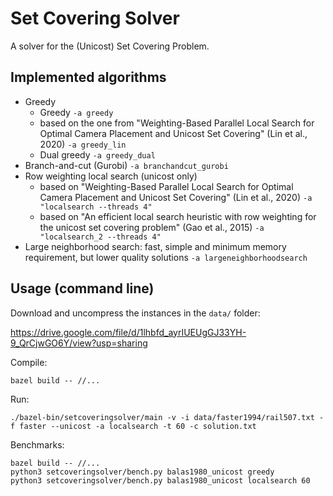 # Set Covering Solver

A solver for the (Unicost) Set Covering Problem.

## Implemented algorithms

* Greedy
  * Greedy `-a greedy`
  * based on the one from "Weighting-Based Parallel Local Search for Optimal Camera Placement and Unicost Set Covering" (Lin et al., 2020) `-a greedy_lin`
  * Dual greedy `-a greedy_dual`
* Branch-and-cut (Gurobi) `-a branchandcut_gurobi`
* Row weighting local search (unicost only)
  * based on "Weighting-Based Parallel Local Search for Optimal Camera Placement and Unicost Set Covering" (Lin et al., 2020) `-a "localsearch --threads 4"`
  * based on "An efficient local search heuristic with row weighting for the unicost set covering problem" (Gao et al., 2015) `-a "localsearch_2 --threads 4"`
* Large neighborhood search: fast, simple and minimum memory requirement, but lower quality solutions `-a largeneighborhoodsearch`

## Usage (command line)

Download and uncompress the instances in the `data/` folder:

https://drive.google.com/file/d/1lhbfd_ayrIUEUgGJ33YH-9_QrCjwGO6Y/view?usp=sharing

Compile:
```shell
bazel build -- //...
```

Run:
```shell
./bazel-bin/setcoveringsolver/main -v -i data/faster1994/rail507.txt -f faster --unicost -a localsearch -t 60 -c solution.txt
```

Benchmarks:
```shell
bazel build -- //...
python3 setcoveringsolver/bench.py balas1980_unicost greedy
python3 setcoveringsolver/bench.py balas1980_unicost localsearch 60
```

